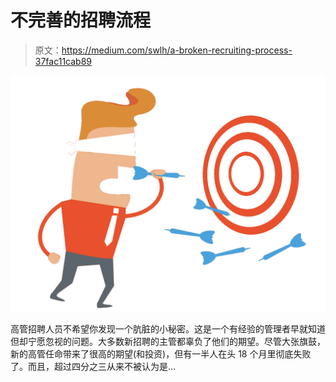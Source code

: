 # 不完善的招聘流程

> 原文：<https://medium.com/swlh/a-broken-recruiting-process-37fac11cab89>

![](img/8443cc964081ce370f01a304e339d65f.png)

高管招聘人员不希望你发现一个肮脏的小秘密。这是一个有经验的管理者早就知道但却宁愿忽视的问题。大多数新招聘的主管都辜负了他们的期望。尽管大张旗鼓，新的高管任命带来了很高的期望(和投资)，但有一半人在头 18 个月里彻底失败了。而且，超过四分之三从来不被认为是…